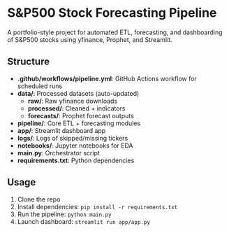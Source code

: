 # S&P500 Stock Forecasting Pipeline

A portfolio-style project for automated ETL, forecasting, and dashboarding of S&P500 stocks using yfinance, Prophet, and Streamlit.

## Structure

- **.github/workflows/pipeline.yml**: GitHub Actions workflow for scheduled runs
- **data/**: Processed datasets (auto-updated)
  - **raw/**: Raw yfinance downloads
  - **processed/**: Cleaned + indicators
  - **forecasts/**: Prophet forecast outputs
- **pipeline/**: Core ETL + forecasting modules
- **app/**: Streamlit dashboard app
- **logs/**: Logs of skipped/missing tickers
- **notebooks/**: Jupyter notebooks for EDA
- **main.py**: Orchestrator script
- **requirements.txt**: Python dependencies

## Usage

1. Clone the repo
2. Install dependencies: `pip install -r requirements.txt`
3. Run the pipeline: `python main.py`
4. Launch dashboard: `streamlit run app/app.py`
